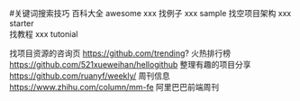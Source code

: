 #关键词搜索技巧 
百科大全 awesome xxx
找例子 xxx sample
找空项目架构 xxx starter  
找教程 xxx  tutonial


找项目资源的咨询页
https://github.com/trending?     火热排行榜
https://github.com/521xueweihan/hellogithub  整理有趣的项目分享
https://github.com/ruanyf/weekly/   周刊信息
https://www.zhihu.com/column/mm-fe  阿里巴巴前端周刊
